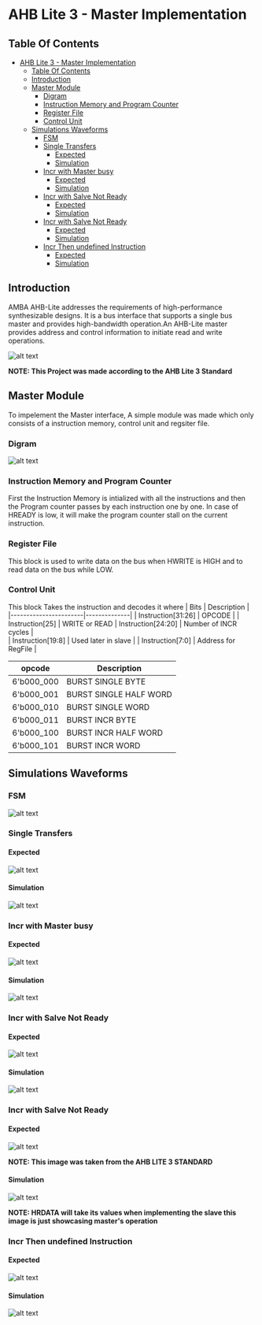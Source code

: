 # AHB Lite 3 - Master Implementation
## Table Of Contents
- [AHB Lite 3 - Master Implementation](#ahb-lite-3---master-implementation)
  - [Table Of Contents](#table-of-contents)
  - [Introduction](#introduction)
  - [Master Module](#master-module)
    - [Digram](#digram)
    - [Instruction Memory and Program Counter](#instruction-memory-and-program-counter)
    - [Register File](#register-file)
    - [Control Unit](#control-unit)
  - [Simulations Waveforms](#simulations-waveforms)
    - [FSM](#fsm)
    - [Single Transfers](#single-transfers)
      - [Expected](#expected)
      - [Simulation](#simulation)
    - [Incr with Master busy](#incr-with-master-busy)
      - [Expected](#expected-1)
      - [Simulation](#simulation-1)
    - [Incr with Salve Not Ready](#incr-with-salve-not-ready)
      - [Expected](#expected-2)
      - [Simulation](#simulation-2)
    - [Incr with Salve Not Ready](#incr-with-salve-not-ready-1)
      - [Expected](#expected-3)
      - [Simulation](#simulation-3)
    - [Incr Then undefined Instruction](#incr-then-undefined-instruction)
      - [Expected](#expected-4)
      - [Simulation](#simulation-4)
## Introduction
AMBA AHB-Lite addresses the requirements of high-performance synthesizable 
designs. It is a bus interface that supports a single bus master and provides high-bandwidth operation.An AHB-Lite master provides address and control information to initiate read and write operations.

![alt text](images/master%20interface.jpg)

**NOTE: This Project was made according to the AHB Lite 3 Standard**

## Master Module

To impelement the Master interface, A simple module was made which only consists of a instruction memory, control unit and regsiter file.
### Digram

![alt text](images/MASTER%20SYSTEM.jpg)

### Instruction Memory and Program Counter
First the Instruction Memory is intialized with all the instructions and then the Program counter passes by each instruction one by one.
In case of HREADY is low, it will make the program counter stall on the current instruction.

### Register File
This block is used to write data on the bus when HWRITE is HIGH and to read data on the bus while LOW.

### Control Unit
This block Takes the instruction and decodes it where
| Bits                  | Description  |
|-----------------------|--------------|
| Instruction[31:26]    | OPCODE         |
| Instruction[25]       | WRITE or READ
| Instruction[24:20]    | Number of INCR cycles         |       
| Instruction[19:8]     | Used later in slave    | 
| Instruction[7:0]      | Address for RegFile     |


| opcode                  | Description  |
|-----------------------|--------------|
| 6'b000_000    |     BURST SINGLE BYTE     |
| 6'b000_001    | BURST SINGLE HALF WORD         |       
| 6'b000_010       | BURST SINGLE WORD    | 
| 6'b000_011       | BURST INCR BYTE     |      
| 6'b000_100       | BURST INCR HALF WORD    | 
| 6'b000_101       | BURST INCR WORD     |


## Simulations Waveforms
### FSM
![alt text](images/states.jpg)
### Single Transfers
#### Expected
![alt text](images/Single%20transfer%20wavedrom.JPG) 

#### Simulation 
![alt text](images/Single%20transfer.JPG)

### Incr with Master busy
#### Expected
![alt text](images/burst%20with%20busy%20wavedorm.JPG) 

#### Simulation 
![alt text](images/burst%20with%20busy.JPG)

### Incr with Salve Not Ready
#### Expected
![alt text](images/burst%20with%20notready%20wavedrom.JPG) 

#### Simulation 
![alt text](images/burst%20with%20notready.JPG)

### Incr with Salve Not Ready
#### Expected

![alt text](images/incr.jpg) 

**NOTE: This image was taken from the AHB LITE 3 STANDARD**

#### Simulation 

![alt text](images/burst%20with%20read%20and%20with%20write.JPG)

**NOTE: HRDATA will take its values when implementing the slave this image is just showcasing  master's operation**

### Incr Then undefined Instruction
#### Expected
![alt text](images/for%20burst%20to%20idle%20wavedrom.JPG) 

#### Simulation 
![alt text](images/for%20burst%20to%20idle.JPG)
